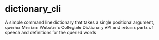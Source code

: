 # dictionary_cli
A simple command line dictionary that takes a single positional argument, queries Merriam Webster's Collegiate Dictionary API and returns parts of speech and definitions for the queried words
